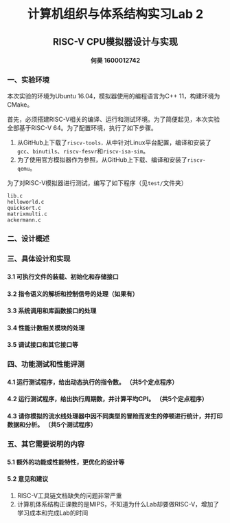 # <center>计算机组织与体系结构实习Lab 2</center>

## <center>RISC-V CPU模拟器设计与实现</center>

#### <center>何昊 1600012742</center>	

### 一、实验环境

本次实验的环境为Ubuntu 16.04，模拟器使用的编程语言为C++ 11，构建环境为CMake。

首先，必须搭建RISC-V相关的编译、运行和测试环境。为了简便起见，本次实验全部基于RISC-V 64。为了配置环境，执行了如下步骤。

1. 从GitHub上下载了`riscv-tools，`从中针对Linux平台配置，编译和安装了`gcc`、`binutils`、`riscv-fesvr`和`riscv-isa-sim`。
2. 为了使用官方模拟器作为参照，从GitHub上下载、编译和安装了`riscv-qemu`。

为了对RISC-V模拟器进行测试，编写了如下程序（见`test/`文件夹）

```
lib.c
helloworld.c
quicksort.c
matrixmulti.c
ackermann.c
```



### 二、设计概述

### 三、具体设计和实现

#### 3.1 可执行文件的装载、初始化和存储接口

#### 3.2 指令语义的解析和控制信号的处理（如果有）

#### 3.3 系统调用和库函数接口的处理

#### 3.4 性能计数相关模块的处理

#### 3.5 调试接口和其它接口等

### 四、功能测试和性能评测

####  4.1 运行测试程序，给出动态执行的指令数。 （共5个定点程序）

#### 4.2 运行测试程序，给出执行周期数，并计算平均CPI。 （共5个定点程序）

#### 4.3 请你模拟的流水线处理器中因不同类型的冒险而发生的停顿进行统计，并打印数据和分析。 （共5个测试程序）

### 五、其它需要说明的内容

#### 5.1 额外的功能或性能特性，更优化的设计等

#### 5.2 意见和建议

1. RISC-V工具链文档缺失的问题非常严重
2. 计算机体系结构正课教的是MIPS，不知道为什么Lab却要做RISC-V，增加了学习成本和完成Lab的时间